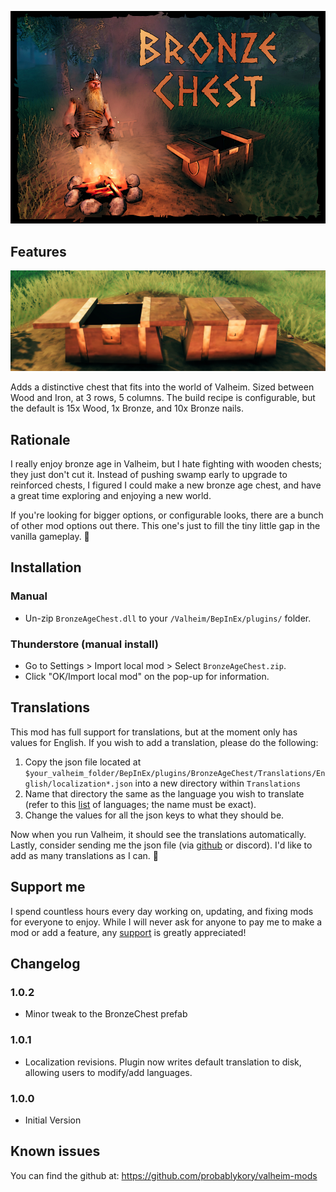 ![Splash](https://raw.githubusercontent.com/probablykory/valheim-mods/main/BronzeAgeChest/splash.jpg)  

## Features

![Showcase](https://raw.githubusercontent.com/probablykory/valheim-mods/main/BronzeAgeChest/showcase.jpg)  

Adds a distinctive chest that fits into the world of Valheim.  Sized between Wood and Iron, at 3 rows, 5 columns.  The build recipe is configurable, but the default is 15x Wood, 1x Bronze, and 10x Bronze nails.

## Rationale 

I really enjoy bronze age in Valheim, but I hate fighting with wooden chests; they just don't cut it.  Instead of pushing swamp early to upgrade to reinforced chests, I figured I could make a new bronze age chest, and have a great time exploring and enjoying a new world.  

If you're looking for bigger options, or configurable looks, there are a bunch of other mod options out there.  This one's just to fill the tiny little gap in the vanilla gameplay. 🙂

## Installation

### Manual

  * Un-zip `BronzeAgeChest.dll` to your `/Valheim/BepInEx/plugins/` folder.

### Thunderstore (manual install)

  * Go to Settings > Import local mod > Select `BronzeAgeChest.zip`.
  * Click "OK/Import local mod" on the pop-up for information.

## Translations

This mod has full support for translations, but at the moment only has values for English.  If you wish to add a translation, please do the following:  
 1.  Copy the json file located at `$your_valheim_folder/BepInEx/plugins/BronzeAgeChest/Translations/English/localization*.json` into a new directory within `Translations`
 2.  Name that directory the same as the language you wish to translate (refer to this [list](https://valheim-modding.github.io/Jotunn/data/localization/language-list.html) of languages; the name must be exact).
 3.  Change the values for all the json keys to what they should be.
 
 Now when you run Valheim, it should see the translations automatically.  Lastly, consider sending me the json file (via [github](https://github.com/probablykory/valheim-mods) or discord).  I'd like to add as many translations as I can. 🙂

## Support me

I spend countless hours every day working on, updating, and fixing mods for everyone to enjoy.  While I will never ask for anyone to pay me to make a mod or add a feature, any [support](https://www.paypal.com/paypalme/probablyk) is greatly appreciated!

## Changelog

### 1.0.2
 * Minor tweak to the BronzeChest prefab

### 1.0.1
 * Localization revisions.  Plugin now writes default translation to disk, allowing users to modify/add languages.

### 1.0.0
 * Initial Version

## Known issues
You can find the github at: https://github.com/probablykory/valheim-mods
